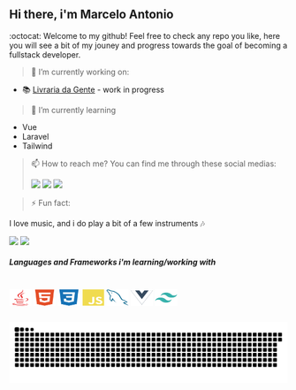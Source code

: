 ## Hi there, i'm Marcelo Antonio 

 :octocat: Welcome to my github! Feel free to check any repo you like, here you will see a bit of my jouney and progress towards the goal of becoming a fullstack developer.

> 🔭 I’m currently working on:

- :books: [Livraria da Gente](https://github.com/alinevenceslau/livrariadagenteup) - work in progress

> 🌱 I’m currently learning

- Vue 
- Laravel 
- Tailwind

> 📫 How to reach me? You can find me through these social medias: 
    <div>
      <a href="https://www.linkedin.com/in/marcelo-antonio-1a29b9207/"><img src="https://img.shields.io/badge/LinkedIn-0077B5?style=for-the-badge&logo=linkedin&logoColor=white"/></a>
    <a href="mailto:marceloa.mnzs@gmail.com"><img src="https://img.shields.io/badge/Gmail-D14836?style=for-the-badge&logo=gmail&logoColor=white"/></a>
  <a href="https://www.instagram.com/marcelo.a16/" target="_blank"><img src="https://img.shields.io/badge/-Instagram-%23E4405F?style=for-the-badge&logo=instagram&logoColor=white" target="_blank"></a>
  </div>

> ⚡ Fun fact:

I love music, and i do play a bit of a few instruments :notes:
<div>
  <img height="180em" src="https://github-readme-stats.vercel.app/api?username=marcelomnzs&show_icons=true&theme=dracula&count_private=true"/>
  <img height="180em" src="https://github-readme-stats.vercel.app/api/top-langs/?username=marcelomnzs&layout=compact&theme=dracula"/>
</div>

##### Languages and Frameworks i'm learning/working with

<div style="display: inline_block"><br>
  <img align="center" alt="Java" height="30" width="40" src="https://raw.githubusercontent.com/devicons/devicon/master/icons/java/java-plain.svg">
  <img align="center" alt="HTML5" height="30" width="40" src="https://raw.githubusercontent.com/devicons/devicon/master/icons/html5/html5-plain.svg">
  <img align="center" alt="CSS3" height="30" width="40" src="https://raw.githubusercontent.com/devicons/devicon/master/icons/css3/css3-plain.svg">
  <img align="center" alt="Javascript" height="30" width="40" src="https://raw.githubusercontent.com/devicons/devicon/master/icons/javascript/javascript-plain.svg">
  <img align="center" alt="MySQL" height="30" width="40" src="https://raw.githubusercontent.com/devicons/devicon/master/icons/mysql/mysql-plain.svg">
  <img align="center" alt="Vue3" height="30" width="40" src="https://raw.githubusercontent.com/devicons/devicon/master/icons/vuejs/vuejs-plain.svg">
  <img align="center" alt="TailwindCSS" height="30" width="40" src="https://raw.githubusercontent.com/devicons/devicon/master/icons/tailwindcss/tailwindcss-plain.svg">
</div>

##



![Snake animation](https://github.com/marcelomnzs/marcelomnzs/blob/output/github-contribution-grid-snake.svg)

##


